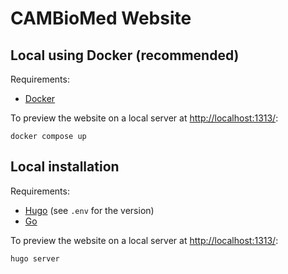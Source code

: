 # CAMBioMed Website




## Local using Docker (recommended)
Requirements:

- [Docker](https://www.docker.com/get-started/)

To preview the website on a local server at <http://localhost:1313/>:

```shell
docker compose up
```


## Local installation
Requirements:

- [Hugo](https://gohugo.io/installation/) (see `.env` for the version)
- [Go](https://go.dev/doc/install)

To preview the website on a local server at <http://localhost:1313/>:

```shell
hugo server
```

